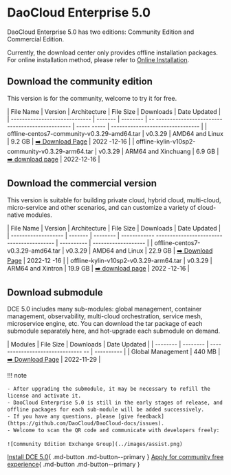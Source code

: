 # DaoCloud Enterprise 5.0

DaoCloud Enterprise 5.0 has two editions: Community Edition and Commercial Edition.

Currently, the download center only provides offline installation packages. For online installation method, please refer to [Online Installation](../install/intro.md).

## Download the community edition

This version is for the community, welcome to try it for free.

| File Name | Version | Architecture | File Size | Downloads | Date Updated |
| ----------------------------- | ------- | -------- | -- ----------------------------------------------- | ----- ----- | -------------------------------- |
| offline-centos7-community-v0.3.29-amd64.tar | v0.3.29 | AMD64 and Linux | 9.2 GB | [:arrow_right: Download Page](./free/dce5-installer-v0.3.29.md) | 2022 -12-16 |
| offline-kylin-v10sp2-community-v0.3.29-arm64.tar | v0.3.29 | ARM64 and Xinchuang | 6.9 GB | [:arrow_right: download page](./free/dce5-installer-v0.3.29.md) | 2022-12-16 |

## Download the commercial version

This version is suitable for building private cloud, hybrid cloud, multi-cloud, micro-service and other scenarios, and can customize a variety of cloud-native modules.

| File Name | Version | Architecture | File Size | Downloads | Date Updated |
| ------------------- | ------- | -------- | ------------ ----------------------------------------- | ---------- | ------------------- |
| offline-centos7-v0.3.29-amd64.tar | v0.3.29 | AMD64 and Linux | 22.9 GB | [:arrow_right: Download Page](./business/dce5-installer-v0.3.29.md) | 2022-12 -16 |
| offline-kylin-v10sp2-v0.3.29-arm64.tar | v0.3.29 | ARM64 and Xintron | 19.9 GB | [:arrow_right: download page](./business/dce5-installer-v0.3.29.md) | 2022 -12-16 |

## Download submodule

DCE 5.0 includes many sub-modules: global management, container management, observability, multi-cloud orchestration, service mesh, microservice engine, etc.
You can download the tar package of each submodule separately here, and hot-upgrade each submodule on demand.

| Modules | File Size | Downloads | Date Updated |
| -------- | -------- | ------------------------------- -- | ---------- |
| Global Management | 440 MB | [:arrow_right: Download Page](./modules/ghippo.md) | 2022-11-29 |

!!! note

    - After upgrading the submodule, it may be necessary to refill the license and activate it.
    - DaoCloud Enterprise 5.0 is still in the early stages of release, and offline packages for each sub-module will be added successively.
    - If you have any questions, please [give feedback](https://github.com/DaoCloud/DaoCloud-docs/issues).
    - Welcome to scan the QR code and communicate with developers freely:
    
    ![Community Edition Exchange Group](../images/assist.png)

[Install DCE 5.0](../install/intro.md){ .md-button .md-button--primary }
[Apply for community free experience](../dce/license0.md){ .md-button .md-button--primary }